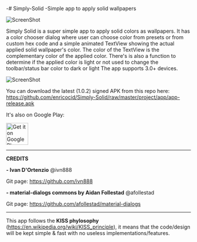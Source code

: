 -# Simply-Solid
 -Simple app to apply solid wallpapers


![ScreenShot](https://raw.githubusercontent.com/enricocid/Simply-Solid/master/art/solid.png)

Simply Solid is a super simple app to apply solid colors as wallpapers.
It has a color chooser dialog where user can choose color from presets or from custom hex code and a simple animated TextView showing the actual applied solid wallpaper's color. The color of the TextView is the complementary color of the applied color.
There's is also a function to determine if the applied color is light or not used to change the toolbar/status bar color to dark or light
The app supports 3.0+ devices.

![ScreenShot](https://raw.githubusercontent.com/enricocid/Simply-Solid/master/art/screens.png)


You can download the latest (1.0.2) signed APK from this repo here: https://github.com/enricocid/Simply-Solid/raw/master/project/app/app-release.apk


It's also on Google Play:

<a href="https://play.google.com/store/apps/details?id=com.enrico.earthquake" target="_blank">
  <img alt="Get it on Google Play"
       src="https://play.google.com/intl/en_us/badges/images/generic/en-play-badge.png" height="60"/>
</a>



-------------
**CREDITS**

**- Ivan D'Ortenzio**
@ivn888

Git page:
https://github.com/ivn888


**- material-dialogs commons by Aidan Follestad**
@afollestad

Git page:
https://github.com/afollestad/material-dialogs



-------------------
This app follows the **KISS phylosophy** (https://en.wikipedia.org/wiki/KISS_principle), it means that the code/design will be kept simple & fast with no useless implementations/features.
